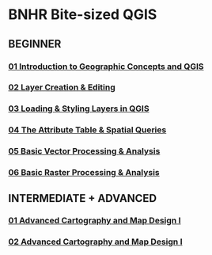 # BNHR Bite-sized QGIS

## BEGINNER
### [01 Introduction to Geographic Concepts and QGIS](beginner/01-introduction-to-geographic-concepts-and-qgis/index.html)
### [02 Layer Creation & Editing](beginner/02-loading-and-styling-layers/index.html)
### [03 Loading & Styling Layers in QGIS](beginner/03-layer-creation-and-editing/index.html)
### [04 The Attribute Table & Spatial Queries](beginner/04-attribute-table-and-spatial-queries/index.html)
### [05 Basic Vector Processing & Analysis](beginner/05-basic-vector-processing/index.html)
### [06 Basic Raster Processing & Analysis](beginner/06-basic-raster-processing/index.html)

## INTERMEDIATE + ADVANCED
### [01 Advanced Cartography and Map Design I](advanced/01-advanced-cartography-map-design-1/index.html)
### [02 Advanced Cartography and Map Design I](advanced/02-advanced-cartography-map-design-2/index.html)
